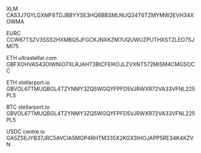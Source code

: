XLM CAS3J7GYLGXMF6TDJBBYYSE3HQ6BBSMLNUQ34T6TZMYMW2EVH34XOWMA

EURC CCW67TSZV3SSS2HXMBQ5JFGCKJNXKZM7UQUWUZPUTHXSTZLEO7SJMI75

ETH
ultrastellar.com
GBFXOHVAS43OIWNIO7XLRJAHT3BICFEIKOJLZVXNT572MISM4CMGSOCC

ETH
stellarport.io
GBVOL67TMUQBGL4TZYNMY3ZQ5WGQYFPFD5VJRWXR72VA33VFNL225PL5

BTC
stellarport.io
GBVOL67TMUQBGL4TZYNMY3ZQ5WGQYFPFD5VJRWXR72VA33VFNL225PL5

USDC
centre.io
GA5ZSEJYB37JRC5AVCIA5MOP4RHTM335X2KGX3IHOJAPP5RE34K4KZVN
